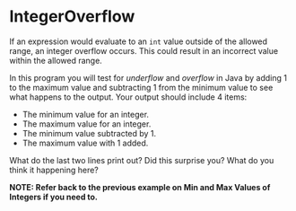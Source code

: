 # IntegerOverflow
If an expression would evaluate to an `int` value outside of the allowed range, an integer overflow occurs. This could result in an incorrect value within the allowed range.

In this program you will test for _underflow_ and _overflow_ in Java by adding 1 to the maximum value and subtracting 1 from the minimum value to see what happens to the output. Your output should include 4 items:

- The minimum value for an integer.
- The maximum value for an integer.
- The minimum value subtracted by 1.
- The maximum value with 1 added.

What do the last two lines print out? Did this surprise you? What do you think it happening here?

**NOTE: Refer back to the previous example on Min and Max Values of Integers if you need to.** 